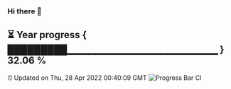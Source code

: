 ### Hi there 👋
⏳ Year progress { █████████▁▁▁▁▁▁▁▁▁▁▁▁▁▁▁▁▁▁▁▁▁ } 32.06 %
---
⏰ Updated on Thu, 28 Apr 2022 00:40:09 GMT
![Progress Bar CI](https://github.com/Moyi321/Moyi321/workflows/Progress%20Bar%20CI/badge.svg)
